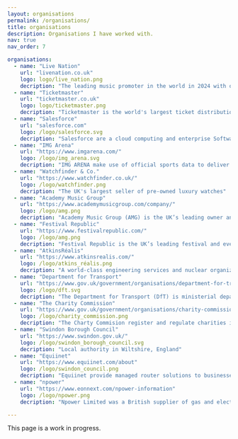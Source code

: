 ```yaml
---
layout: organisations
permalink: /organisations/
title: organisations
description: Organisations I have worked with.
nav: true
nav_order: 7

organisations:
  - name: "Live Nation"
    url: "livenation.co.uk"
    logo: logo/live_nation.png
    decription: "The leading music promoter in the world in 2024 with over 71 million tickets sold." 
  - name: "Ticketmaster"
    url: "ticketmaster.co.uk"
    logo: logo/ticketmaster.png
    decription: "Ticketmaster is the world's largest ticket distribution company with over 10,000 clients."
  - name: "Salesforce"
    url: "salesforce.com"
    logo: /logo/salesforce.svg
    decription: "Salesforce are a cloud computing and enterprise Software-as-a-Service company.  They were ranked as the world’s #1 CRM provider by IDC (International Data Corporation) in 2024."
  - name: "IMG Arena"
    url: "https://www.imgarena.com/"
    logo: /logo/img_arena.svg
    decription: "IMG ARENA make use of official sports data to deliver fan-centric experiences."
  - name: "Watchfinder & Co."
    url: "https://www.watchfinder.co.uk/"
    logo: /logo/watchfinder.png
    decription: "The UK's largest seller of pre-owned luxury watches"
  - name: "Academy Music Group"
    url: "https://www.academymusicgroup.com/company/"
    logo: /logo/amg.png
    decription: "Academy Music Group (AMG) is the UK’s leading owner and operator of nationwide live music and club venue."
  - name: "Festival Republic"
    url: "https://www.festivalrepublic.com/"
    logo: /logo/amg.png
    decription: "Festival Republic is the UK’s leading festival and event promoter."
  - name: "AtkinsRéalis"
    url: "https://www.atkinsrealis.com/"
    logo: /logo/atkins_réalis.png
    decription: "A world-class engineering services and nuclear organization"
  - name: "Department for Transport"
    url: "https://www.gov.uk/government/organisations/department-for-transport"
    logo: /logo/dft.svg
    decription: "The Department for Transport (DfT) is ministerial department responsible for the English transport network."
  - name: "The Charity Commission"
    url: "https://www.gov.uk/government/organisations/charity-commission"
    logo: /logo/charity_commission.png
    decription: "The Charty Commision register and regulate charities in England and Wales, to ensure that the public can support charities with confidence."
  - name: "Swindon Borough Council"
    url: "https://www.swindon.gov.uk/"
    logo: /logo/swindon_borough_council.svg
    decription: "Local authority in Wiltshire, England"
  - name: "Equiinet"
    url: "https://www.equiinet.com/about"
    logo: /logo/swindon_council.png
    decription: "Equiinet provide managed router solutions to businesses. "
  - name: "npower"
    url: "https://www.eonnext.com/npower-information"
    logo: /logo/npower.png
    decription: "Npower Limited was a British supplier of gas and electricity. It has been a subsidiary of E.ON UK since January 2019."

---
```


This page is a work in progress.